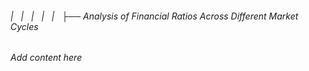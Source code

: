 ###### |   |   |   |   |   ├── Analysis of Financial Ratios Across Different Market Cycles

*Add content here*